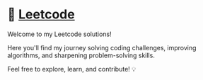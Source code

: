 # 🚀 [Leetcode](https://leetcode.cn/)

Welcome to my Leetcode solutions! 

Here you'll find my journey solving coding challenges, improving algorithms, and sharpening problem-solving skills.  

Feel free to explore, learn, and contribute! 💡

